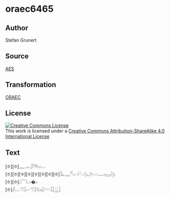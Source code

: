 # oraec6465

## Author

Stefan Grunert

## Source

[AES](https://github.com/simondschweitzer/aes)

## Transformation

[ORAEC](https://oraec.github.io/)

## License

<a rel="license" href="http://creativecommons.org/licenses/by-sa/4.0/"><img alt="Creative Commons License" style="border-width:0" src="https://i.creativecommons.org/l/by-sa/4.0/88x31.png" /></a><br />This work is licensed under a <a rel="license" href="http://creativecommons.org/licenses/by-sa/4.0/">Creative Commons Attribution-ShareAlike 4.0 International License</a>

## Text

[⯑][⯑]𓈖𓂜𓋴𓇥𓂓𓂋<br>
[⯑][⯑][⯑][⯑][⯑][⯑][⯑][⯑]𓅓𓈖𓎸𓏤𓏏𓍯𓏏𓉺𓏤𓄂𓏏𓏏𓂝𓈙𓇛𓉺𓏤<br>
[⯑][⯑]𓏤𓇅𓆓𓏥�𓏤𓏤<br>
[⯑]𓏤𓋴𓂋𓅿𓆼𓍿𓅿𓆼𓃒𓆼𓍱𓎟𓆼𓆼𓋲𓆼<br>

